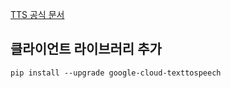 [TTS 공식 문서](https://cloud.google.com/text-to-speech/docs/create-audio-text-client-libraries?hl=ko#client-libraries-install-python)


## 클라이언트 라이브러리 추가

 
```
pip install --upgrade google-cloud-texttospeech
```


